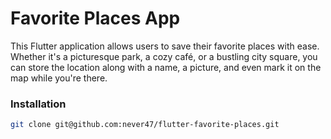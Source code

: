# Favorite Places App

This Flutter application allows users to save their favorite places with ease. Whether it's a picturesque park, a cozy café, or a bustling city square, you can store the location along with a name, a picture, and even mark it on the map while you're there.

### Installation

```bash
git clone git@github.com:never47/flutter-favorite-places.git
```
